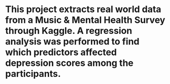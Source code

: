 # This project extracts real world data from a Music & Mental Health Survey through Kaggle. A regression analysis was performed to find which predictors affected depression scores among the participants.

